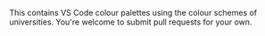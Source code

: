 This contains VS Code colour palettes using the colour schemes of universities. You're welcome to submit pull requests for your own.
